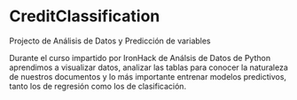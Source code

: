 # CreditClassification
Projecto de Análisis de Datos y Predicción de variables

Durante el curso impartido por IronHack de Análsis de Datos de Python aprendimos a visualizar datos, analizar las tablas para conocer la naturaleza de nuestros documentos y lo más importante entrenar modelos predictivos, tanto los de regresión como los de clasificación.
